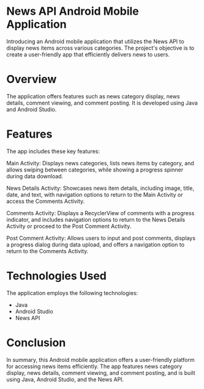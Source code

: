 # News API Android Mobile Application

Introducing an Android mobile application that utilizes the News API to display news items across various categories. The project's objective is to create a user-friendly app that efficiently delivers news to users.

# Overview

The application offers features such as news category display, news details, comment viewing, and comment posting. It is developed using Java and Android Studio.

# Features

The app includes these key features:

Main Activity: Displays news categories, lists news items by category, and allows swiping between categories, while showing a progress spinner during data download.

News Details Activity: Showcases news item details, including image, title, date, and text, with navigation options to return to the Main Activity or access the Comments Activity.

Comments Activity: Displays a RecyclerView of comments with a progress indicator, and includes navigation options to return to the News Details Activity or proceed to the Post Comment Activity.

Post Comment Activity: Allows users to input and post comments, displays a progress dialog during data upload, and offers a navigation option to return to the Comments Activity.

# Technologies Used

The application employs the following technologies:

- Java
- Android Studio
- News API


# Conclusion

In summary, this Android mobile application offers a user-friendly platform for accessing news items efficiently. The app features news category display, news details, comment viewing, and comment posting, and is built using Java, Android Studio, and the News API.
